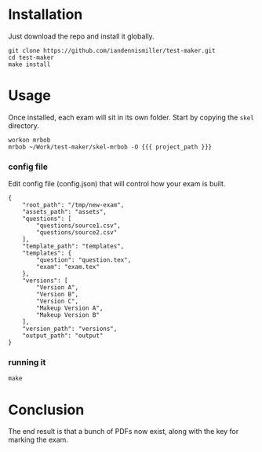 # Installation

Just download the repo and install it globally.

    git clone https://github.com/iandennismiller/test-maker.git
    cd test-maker
    make install

# Usage

Once installed, each exam will sit in its own folder.  Start by copying the `skel` directory.

    workon mrbob
    mrbob ~/Work/test-maker/skel-mrbob -O {{{ project_path }}}

### config file

Edit config file (config.json) that will control how your exam is built.

    {
        "root_path": "/tmp/new-exam",
        "assets_path": "assets",
        "questions": [
            "questions/source1.csv",
            "questions/source2.csv"
        ],
        "template_path": "templates",
        "templates": {
            "question": "question.tex",
            "exam": "exam.tex"
        },
        "versions": [
            "Version A",
            "Version B",
            "Version C",
            "Makeup Version A",
            "Makeup Version B"
        ],
        "version_path": "versions",
        "output_path": "output"
    }

### running it

    make

# Conclusion

The end result is that a bunch of PDFs now exist, along with the key for marking the exam.
